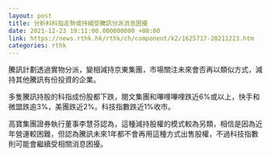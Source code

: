 ```yaml
---
layout: post
title: 分析料科指走勢或持續受騰訊分派消息困擾
date: 2021-12-23 19:11:00.000000000 +08:00
link: https://news.rthk.hk/rthk/ch/component/k2/1625717-20211223.htm
categories: rthk
---
```


騰訊計劃透過實物分派，變相減持京東集團，市場關注未來會否再以類似方式，減持其他騰訊有份投資的企業。

多隻騰訊持股的科指成份股都下跌，閱文集團和嗶哩嗶哩跌近6%或以上，快手和微盟跌逾3%，美團跌近2%。科技指數跌近1%收市。

高寶集團證券執行董事李慧芬認為，這種減持股權的模式較為另類，相信是因為近年營運較困難，但認為騰訊未來1年都不會再用這種方式出售股權，不過科技指數則可能會繼續受相關消息困擾。
